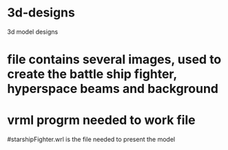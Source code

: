 # 3d-designs
3d model designs 
# file contains several images, used to create the battle ship fighter, hyperspace beams and background

# vrml progrm needed to work file
#starshipFighter.wrl is the file needed to present the model
